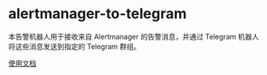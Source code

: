 # alertmanager-to-telegram
本告警机器人用于接收来自 Alertmanager 的告警消息，并通过 Telegram 机器人将这些消息发送到指定的 Telegram 群组。

[使用文档](https://o-oomega.github.io/2024/06/12/Idea_%E9%80%9A%E8%BF%87%20Telegram%20%E6%9C%BA%E5%99%A8%E4%BA%BA%E5%8F%91%E9%80%81%E6%9D%A5%E8%87%AA%20Alertmanager%20%E7%9A%84%E5%91%8A%E8%AD%A6%E6%B6%88%E6%81%AF/)
